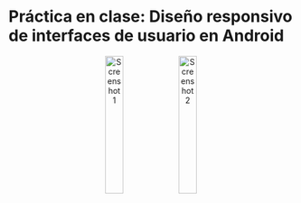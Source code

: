 <h1>Práctica en clase: Diseño responsivo de interfaces de usuario en Android </h1>

<p align="center">
    <!-- Primera imagen al 50% -->
    <img src="https://github.com/user-attachments/assets/15bcb20c-cc46-4ead-9a55-11b44cabd8cd" alt="Screenshot 1" width="25%">
    <img src="https://github.com/user-attachments/assets/7ce65960-065a-4668-9c8b-49edf91c3a60" alt="Screenshot 2" width="25%">
    
</p>
